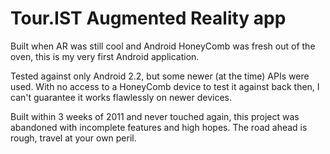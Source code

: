 Tour.IST Augmented Reality app
==============================

Built when AR was still cool and Android HoneyComb was fresh out of the oven, this is my very first Android application.

Tested against only Android 2.2, but some newer (at the time) APIs were used. With no access to a HoneyComb device to test it against back then, I can't guarantee it works flawlessly on newer devices.

Built within 3 weeks of 2011 and never touched again, this project was abandoned with incomplete features and high hopes. The road ahead is rough, travel at your own peril.
